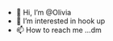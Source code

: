 - 👋 Hi, I’m @Olivia 
- 👀 I’m interested in hook up 
- 📫 How to reach me ...dm

<!---
1736353/1736353 is a ✨ special ✨ repository because its `README.md` (this file) appears on your GitHub profile.
You can click the Preview link to take a look at your changes.
--->
